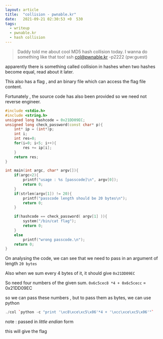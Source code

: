```yaml
---
layout: article
title:  "collision - pwnable.kr"
date:   2021-09-21 02:30:53 +0  530
tags:
  - writeup
  - pwnable.kr
  - hash collision
---
```


> Daddy told me about cool MD5 hash collision today.
I wanna do something like that too! 
ssh col@pwnable.kr -p2222 (pw:guest)

apparently there is something called collision in hashes when two hashes become equal, read about it later.

This also has a flag , and an binary file which can access the flag file content. 

Fortunately , the source code has also been provided so we need not reverse engineer.

```cpp
#include <stdio.h>
#include <string.h>
unsigned long hashcode = 0x21DD09EC;
unsigned long check_password(const char* p){
	int* ip = (int*)p;
	int i;
	int res=0;
	for(i=0; i<5; i++){
		res += ip[i];
	}
	return res;
}

int main(int argc, char* argv[]){
	if(argc<2){
		printf("usage : %s [passcode]\n", argv[0]);
		return 0;
	}
	if(strlen(argv[1]) != 20){
		printf("passcode length should be 20 bytes\n");
		return 0;
	}

	if(hashcode == check_password( argv[1] )){
		system("/bin/cat flag");
		return 0;
	}
	else
		printf("wrong passcode.\n");
	return 0;
}
```

On analysing the code, we can see that we need to pass in an argument of length `20 bytes`

Also when we sum every 4 bytes of it, it should give `0x21DD09EC`

So need four numbers of the given sum.
`0x6c5cec8 *4 + 0x6c5cecc` = 0x21DD09EC

so we can pass these numbers , but to pass them as bytes, we can use python

```cpp
./col `python -c "print '\xc8\xce\xc5\x06'*4 + '\xcc\xce\xc5\x06'"`
```

note : passed in *little endian* form

this will give the flag